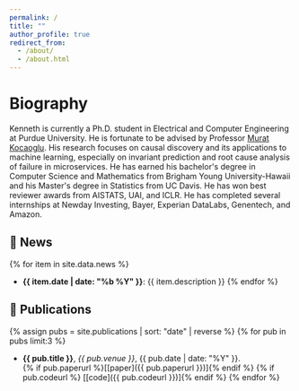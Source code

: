 ```yaml
---
permalink: /
title: ""
author_profile: true
redirect_from: 
  - /about/
  - /about.html
---
```


Biography
======

Kenneth is currently a Ph.D. student in Electrical and Computer Engineering at Purdue University. He is fortunate to be advised by Professor [Murat Kocaoglu](https://www.muratkocaoglu.com/). His research focuses on causal discovery and its applications to machine learning, especially on invariant prediction and root cause analysis of failure in microservices. He has earned his bachelor's degree in Computer Science and Mathematics from Brigham Young University-Hawaii and his Master's degree in Statistics from UC Davis. He has won best reviewer awards from AISTATS, UAI, and ICLR. He has completed several internships at Newday Investing, Bayer, Experian DataLabs, Genentech, and Amazon.


## 📰 News

{% for item in site.data.news %}
- **{{ item.date | date: "%b %Y" }}**: {{ item.description }}
{% endfor %}


## 📄 Publications

{% assign pubs = site.publications | sort: "date" | reverse %}
{% for pub in pubs limit:3 %}
- **{{ pub.title }}**, *{{ pub.venue }}*, {{ pub.date | date: "%Y" }}.  
  {% if pub.paperurl %}[[paper]({{ pub.paperurl }})]{% endif %}
  {% if pub.codeurl %} [[code]({{ pub.codeurl }})]{% endif %}
{% endfor %}